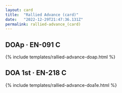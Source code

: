 ```yaml
---
layout: card
title:  "Rallied Advance (card)"
date:   "2022-12-29T21:47:36.131Z"
permalink: rallied-advance_(card)
---
```


## DOAp &middot; EN-091 C

{% include templates/rallied-advance-doap.html %}


## DOA 1st &middot; EN-218 C

{% include templates/rallied-advance-doa1e.html %}
